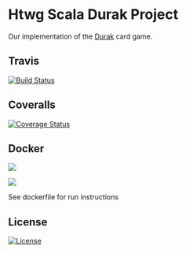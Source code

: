 # Htwg Scala Durak Project

Our implementation of the [Durak](https://en.wikipedia.org/wiki/Durak) card game. 

## Travis

[![Build Status](https://travis-ci.org/grusel-opi/de.htwg.se.durak.svg?branch=master)](https://travis-ci.org/grusel-opi/de.htwg.se.durak)

## Coveralls

[![Coverage Status](https://coveralls.io/repos/github/grusel-opi/de.htwg.se.durak/badge.svg?branch=master&service=github&kill_cache=1)](https://coveralls.io/github/grusel-opi/de.htwg.se.durak?branch=master&service=github&kill_cache=1)

## Docker

[![](https://images.microbadger.com/badges/image/gruselopi/de.htwg.se.durak.svg)](https://microbadger.com/images/gruselopi/de.htwg.se.durak "Get your own image badge on microbadger.com")

[![](https://images.microbadger.com/badges/version/gruselopi/de.htwg.se.durak.svg)](https://microbadger.com/images/gruselopi/de.htwg.se.durak "Get your own version badge on microbadger.com")

See dockerfile for run instructions

## License

[![License](https://img.shields.io/badge/License-Apache%202.0-blue.svg)](https://opensource.org/licenses/Apache-2.0)
